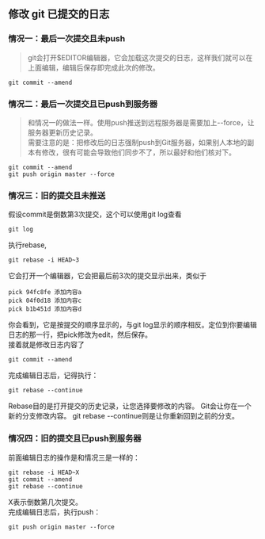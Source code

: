 ## 修改 git 已提交的日志
### 情况一：最后一次提交且未push
> git会打开$EDITOR编辑器，它会加载这次提交的日志，这样我们就可以在上面编辑，编辑后保存即完成此次的修改。
```
git commit --amend
```
### 情况二：最后一次提交且已push到服务器
> 和情况一的做法一样。使用push推送到远程服务器是需要加上--force，让服务器更新历史记录。  
> 需要注意的是：把修改后的日志强制push到Git服务器，如果别人本地的副本有修改，很有可能会导致他们同步不了，所以最好和他们核对下。
```
git commit --amend
git push origin master --force
```
### 情况三：旧的提交且未推送
假设commit是倒数第3次提交，这个可以使用git log查看  
```
git log
```
执行rebase,
```
git rebase -i HEAD~3
```
它会打开一个编辑器，它会把最后前3次的提交显示出来，类似于
```
pick 94fc8fe 添加内容a
pick 04f0d18 添加内容c
pick b1b451d 添加内容d
```
你会看到，它是按提交的顺序显示的，与git log显示的顺序相反。定位到你要编辑日志的那一行，把pick修改为edit，然后保存。  
接着就是修改日志内容了
```
git commit --amend
```
完成编辑日志后，记得执行：
```
git rebase --continue
```
Rebase目的是打开提交的历史记录，让您选择要修改的内容。 Git会让你在一个新的分支修改内容。 git rebase --continue则是让你重新回到之前的分支。
### 情况四：旧的提交且已push到服务器
前面编辑日志的操作是和情况三是一样的：
```
git rebase -i HEAD~X
git commit --amend
git rebase --continue
```
X表示倒数第几次提交。  
完成编辑日志后，执行push：
```
git push origin master --force
```
